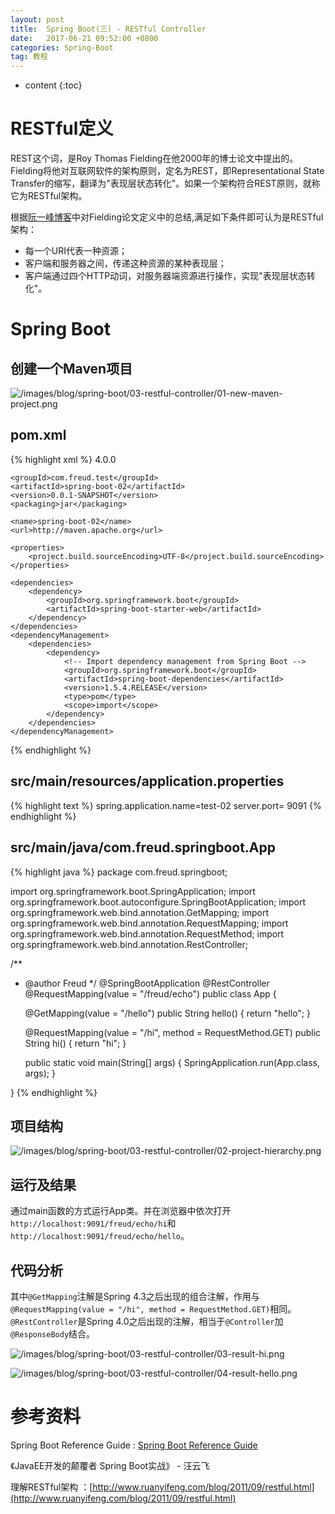 ```yaml
---
layout: post
title:  Spring Boot(三) - RESTful Controller
date:   2017-06-21 09:52:00 +0800
categories: Spring-Boot
tag: 教程
---
```


* content
{:toc}


RESTful定义
==================

REST这个词，是Roy Thomas Fielding在他2000年的博士论文中提出的。Fielding将他对互联网软件的架构原则，定名为REST，即Representational State Transfer的缩写，翻译为"表现层状态转化"。如果一个架构符合REST原则，就称它为RESTful架构。

根据[阮一峰博客](http://www.ruanyifeng.com/blog/2011/09/restful.html)中对Fielding论文定义中的总结,满足如下条件即可认为是RESTful架构：

+ 每一个URI代表一种资源；
+ 客户端和服务器之间，传递这种资源的某种表现层；
+ 客户端通过四个HTTP动词，对服务器端资源进行操作，实现"表现层状态转化"。


Spring Boot
==================

创建一个Maven项目
------------------

![/images/blog/spring-boot/03-restful-controller/01-new-maven-project.png](/images/blog/spring-boot/03-restful-controller/01-new-maven-project.png)

pom.xml
------------------

{% highlight xml %}
<project xmlns="http://maven.apache.org/POM/4.0.0" xmlns:xsi="http://www.w3.org/2001/XMLSchema-instance"
	xsi:schemaLocation="http://maven.apache.org/POM/4.0.0 http://maven.apache.org/xsd/maven-4.0.0.xsd">
	<modelVersion>4.0.0</modelVersion>

	<groupId>com.freud.test</groupId>
	<artifactId>spring-boot-02</artifactId>
	<version>0.0.1-SNAPSHOT</version>
	<packaging>jar</packaging>

	<name>spring-boot-02</name>
	<url>http://maven.apache.org</url>

	<properties>
		<project.build.sourceEncoding>UTF-8</project.build.sourceEncoding>
	</properties>

	<dependencies>
		<dependency>
			<groupId>org.springframework.boot</groupId>
			<artifactId>spring-boot-starter-web</artifactId>
		</dependency>
	</dependencies>
	<dependencyManagement>
		<dependencies>
			<dependency>
				<!-- Import dependency management from Spring Boot -->
				<groupId>org.springframework.boot</groupId>
				<artifactId>spring-boot-dependencies</artifactId>
				<version>1.5.4.RELEASE</version>
				<type>pom</type>
				<scope>import</scope>
			</dependency>
		</dependencies>
	</dependencyManagement>
</project>
{% endhighlight %}

src/main/resources/application.properties
------------------

{% highlight text %}
spring.application.name=test-02
server.port= 9091
{% endhighlight %}

src/main/java/com.freud.springboot.App
------------------

{% highlight java %}
package com.freud.springboot;

import org.springframework.boot.SpringApplication;
import org.springframework.boot.autoconfigure.SpringBootApplication;
import org.springframework.web.bind.annotation.GetMapping;
import org.springframework.web.bind.annotation.RequestMapping;
import org.springframework.web.bind.annotation.RequestMethod;
import org.springframework.web.bind.annotation.RestController;

/**
 * @author Freud
 */
@SpringBootApplication
@RestController
@RequestMapping(value = "/freud/echo")
public class App {

	@GetMapping(value = "/hello")
	public String hello() {
		return "hello";
	}

	@RequestMapping(value = "/hi", method = RequestMethod.GET)
	public String hi() {
		return "hi";
	}

	public static void main(String[] args) {
		SpringApplication.run(App.class, args);
	}

}
{% endhighlight %}

项目结构
------------------

![/images/blog/spring-boot/03-restful-controller/02-project-hierarchy.png](/images/blog/spring-boot/03-restful-controller/02-project-hierarchy.png)

运行及结果
------------------

通过main函数的方式运行App类。并在浏览器中依次打开`http://localhost:9091/freud/echo/hi`和`http://localhost:9091/freud/echo/hello`。

代码分析
------------------

其中`@GetMapping`注解是Spring 4.3之后出现的组合注解，作用与`@RequestMapping(value = "/hi", method = RequestMethod.GET)`相同。`@RestController`是Spring 4.0之后出现的注解，相当于`@Controller`加`@ResponseBody`结合。

![/images/blog/spring-boot/03-restful-controller/03-result-hi.png](/images/blog/spring-boot/03-restful-controller/03-result-hi.png)

![/images/blog/spring-boot/03-restful-controller/04-result-hello.png](/images/blog/spring-boot/03-restful-controller/04-result-hello.png)


参考资料
==================

Spring Boot Reference Guide : [Spring Boot Reference Guide](http://docs.spring.io/spring-boot/docs/current-SNAPSHOT/reference/htmlsingle/)

《JavaEE开发的颠覆者 Spring Boot实战》 - 汪云飞

理解RESTful架构 ：[http://www.ruanyifeng.com/blog/2011/09/restful.html](http://www.ruanyifeng.com/blog/2011/09/restful.html)

